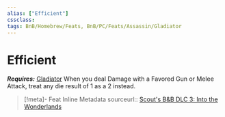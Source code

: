 ```yaml
---
alias: ["Efficient"]
cssclass: 
tags: BnB/Homebrew/Feats, BnB/PC/Feats/Assassin/Gladiator
---
```

# Efficient
___Requires:___ [Gladiator](../../BnB_DLC_1/Gladiator.md)
When you deal Damage with a Favored Gun or Melee Attack, treat any die result of 1 as a 2 instead.

> [!meta]- Feat Inline Metadata
> sourceurl:: [Scout's B&B DLC 3: Into the Wonderlands](https://docs.google.com/document/d/1MLOgrWwcLNTnP9PuXrKiLImy7SUh4hXO8arVUAlmdp0/edit)
